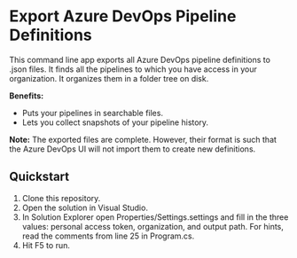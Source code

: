 # Export Azure DevOps Pipeline Definitions
This command line app exports all Azure DevOps pipeline definitions to .json files. It finds all the pipelines to which you have access in your organization. It organizes them in a folder tree on disk. 

**Benefits:** 
- Puts your pipelines in searchable files.
- Lets you collect snapshots of your pipeline history. 

**Note:** 
The exported files are complete. However, their format is such that the Azure DevOps UI will not import them to create new definitions.

## Quickstart
1. Clone this repository.
1. Open the solution in Visual Studio.
1. In Solution Explorer open Properties/Settings.settings and fill in the three values: personal access token, organization, and output path.
   For hints, read the comments from line 25 in Program.cs.
1. Hit F5 to run.
